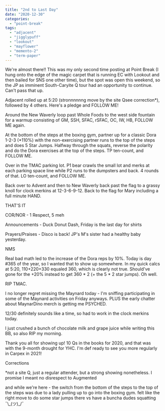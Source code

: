 ```yaml
---
title: "2nd to Last Day"
date: "2020-12-30"
categories: 
  - "point-break"
tags: 
  - "adjacent"
  - "jigglypuff"
  - "lookout"
  - "mayflower"
  - "memento-2"
  - "term-paper"
---
```


We're almost there!! This was my only second time posting at Point Break (I hung onto the edge of the magic carpet that is running EC with Lookout and then bailed for SNS one other time), but the spot was open this weekend, so the JP as imminent South-Caryite Q tour had an opportunity to continue. Can't pass that up.

Adjacent rolled up at 5:20 (stronnnnnng move by the site Qsee correction\*), followed by 4 others. Here's a pledge and FOLLOW ME!

Around the New Waverly loop past Whole Foods to the west side fountain for a warmup consisting of GM, SSH, SFAC, rSFAC, OC, IW, HB, FOLLOW ME again.

At the bottom of the steps at the boxing gym, partner up for a classic Dora 1-2-3 (\*110%) with the non-exercising partner runs to the top of the steps and does 5 Star Jumps. Halfway through the squats, reverse the polarity and do the Dora exercises at the top of the steps. TP ten-count, and FOLLOW ME.

Over in the TMAC parking lot. P1 bear crawls the small lot and merks at each parking space line while P2 runs to the dumpsters and back. 4 rounds of that. LO ten-count, and FOLLOW ME.

Back over to Advent and then to New Waverly back past the flag to a grassy knoll for clock merkins at 12-3-6-9-12. Back to the flag for Mary including a full minute HAND.

THAT'S IT

COR/NOR - 1 Respect, 5 meh

Announcements - Duck Donut Dash, Friday is the last day for shirts

Prayers/Praises - Disco is back! JP's M's sister had a healthy baby yesterday.

NMS

Real bad math led to the increase of the Dora reps by 10%. Today is day #365 of the year, so I wanted that to show up somewhere. In my quick calcs at 5:20, 110+220+330 equaled 360, which is clearly not true. Should've gone for the +20% instead to get 360 \* 2 (+ the 5 \* 2 star jumps). Oh well.

RIP TMAC.

I no longer regret missing the Maynard today - I'm sniffing participating in some of the Maynard activities on Friday anyways. PLUS the early chatter about MaynarDino merch is getting me PSYCHED.

12/30 definitely sounds like a time, so had to work in the clock merkins today.

I just crushed a bunch of chocolate milk and grape juice while writing this BB, so also RIP my morning.

Thank you all for showing up! 10 Qs in the books for 2020, and that was with the 9-month drought for YHC. I'm def ready to see you more regularly in Carpex in 2021!

Corrections

\*not a site Q, just a regular attender, but a strong showing nonetheless. I promise I meant no disrespect to Augmented

and while we're here - the switch from the bottom of the steps to the top of the steps was due to a lady pulling up to go into the boxing gym. felt like the right move to do some star jumps there vs have a buncha dudes squatting ¯\\\_(ツ)\_/¯
